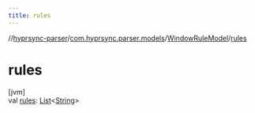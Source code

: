 ```yaml
---
title: rules
---
```

//[hyprsync-parser](../../../index.html)/[com.hyprsync.parser.models](../index.html)/[WindowRuleModel](index.html)/[rules](rules.html)



# rules



[jvm]\
val [rules](rules.html): [List](https://kotlinlang.org/api/core/kotlin-stdlib/kotlin.collections/-list/index.html)&lt;[String](https://kotlinlang.org/api/core/kotlin-stdlib/kotlin/-string/index.html)&gt;




